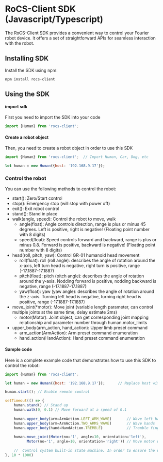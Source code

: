 # RoCS-Client SDK (Javascript/Typescript)

The RoCS-Client SDK provides a convenient way to control your Fourier robot device. It offers a set of straightforward APIs for seamless interaction with the robot.

## Installing SDK

Install the SDK using npm:

```shell
npm install rocs-client
```

## Using the SDK


#### import sdk

First you need to import the SDK into your code

```javascript
import {Human} from 'rocs-client';   
```

#### Create a robot object

Then, you need to create a robot object in order to use this SDK

```javascript
import {Human} from 'rocs-client';  // Import Human, Car, Dog, etc

let human = new Human({host: '192.168.9.17'});
```

### Control the robot

You can use the following methods to control the robot:

- start(): Zero/Start control
- stop(): Emergency stop (will stop with power off)
- exit(): Exit robot control
- stand(): Stand in place
- walk(angle, speed): Control the robot to move, walk
  - angle(float): Angle controls direction, range is plus or minus 45 degrees. Left is positive, right is negative! (Floating point number with 8 digits)
  - speed(float): Speed controls forward and backward, range is plus or minus 0.8. Forward is positive, backward is negative! (Floating point number with 8 digits)
- head(roll, pitch, yaw): Control GR-01 humanoid head movement
  - roll(float): roll (roll angle): describes the angle of rotation around the x-axis, left turn head is negative, right turn is positive, range (-17.1887-17.1887)
  - pitch(float): pitch (pitch angle): describes the angle of rotation around the y-axis. Nodding forward is positive, nodding backward is negative, range (-17.1887-17.1887)
  - yaw(float): yaw (yaw angle): describes the angle of rotation around the z-axis. Turning left head is negative, turning right head is positive, range (-17.1887-17.1887)
- move_joint(*motor): Move joint (variable length parameter, can control multiple joints at the same time, delay estimate 2ms)
  - motor(Motor): Joint object, can get corresponding joint mapping relationship and parameter number through human.motor_limits
- upper_body(arm_action, hand_action): Upper limb preset command
  - arm_action(ArmAction): Arm preset command enumeration
  - hand_action(HandAction): Hand preset command enumeration

#### Sample code

Here is a complete example code that demonstrates how to use this SDK to control the robot:

```javascript
import {Human} from 'rocs-client';  

let human = new Human({host: '192.168.9.17'});      // Replace host with the ip of the device you own

human.start(); // Enable remote control

setTimeout(() => {
    human.stand() // Stand up
    human.walk(0, 0.1) // Move forward at a speed of 0.1
  
    human.upper_body(arm=ArmAction.LEFT_ARM_WAVE)       // Wave left hand
    human.upper_body(arm=ArmAction.TWO_ARMS_WAVE)       // Wave hands
    human.upper_body(hand=HandAction.TREMBLE)           // Tremble fingers
  
    human.move_joint(Motor(no='1', angle=10, orientation='left'),
          Motor(no='1', angle=10, orientation='right')) // Move motor no.1 left and right by 10 degrees each
  
    //  Control system built-in state machine. In order to ensure the normal calibration and startup of the robot, it is recommended to execute subsequent commands 10 seconds after the start() command
}, 10 * 1000)
```
